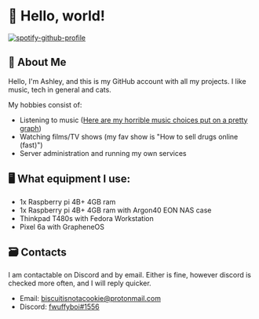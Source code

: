 # 👋 Hello, world!

[![spotify-github-profile](https://spotify-github-profile.vercel.app/api/view?uid=bmtzppmqwwpt1sxgooxghmi3s&cover_image=true&theme=novatorem&show_offline=true&background_color=121212&bar_color=53b14f&bar_color_cover=false)](https://spotify-github-profile.vercel.app/api/view?uid=bmtzppmqwwpt1sxgooxghmi3s&redirect=true)

## 📝 About Me
Hello, I'm Ashley, and this is my GitHub account with all my projects. I like music, tech in general and cats.

My hobbies consist of:
 - Listening to music ([Here are my horrible music choices put on a pretty graph](https://ys.fwuffyboi.xyz/all?gname=Last+week&token=6447610b-c711-4de0-ba1c-b761a2f0ca15))
 - Watching films/TV shows (my fav show is "How to sell drugs online (fast)")
 - Server administration and running my own services

## 🖥️ What equipment I use:
 - 1x Raspberry pi 4B+ 4GB ram
 - 1x Raspberry pi 4B+ 4GB ram with Argon40 EON NAS case
 - Thinkpad T480s with Fedora Workstation
 - Pixel 6a with GrapheneOS

## 🗃️ Contacts
I am contactable on Discord and by email. Either is fine, however discord is checked more often, and I will reply quicker.
 - Email:   [biscuitisnotacookie@protonmail.com](mailto:biscuitisnotacookie@protonmail.com)
 - Discord: [fwuffyboi#1556](https://discord.com/users/773466452661108747)
